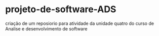 # projeto-de-software-ADS
criação de um reposiorio para atividade da unidade quatro do curso de Analise e desenvolvimento de software
